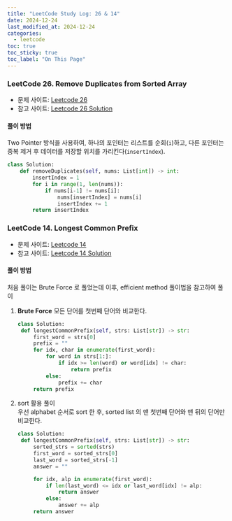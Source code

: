```yaml
---
title: "LeetCode Study Log: 26 & 14"
date: 2024-12-24
last_modified_at: 2024-12-24
categories:
  - leetcode
toc: true
toc_sticky: true
toc_label: "On This Page"
---
```


### LeetCode 26. Remove Duplicates from Sorted Array
- 문제 사이트: [Leetcode 26](https://leetcode.com/problems/remove-duplicates-from-sorted-array/description/)   
- 참고 사이트: [Leetcode 26 Solution](https://youtu.be/MgysxIuGkCA?si=-579Nzfr3NcCbDf2)

#### **풀이 방법**
Two Pointer 방식을 사용하여, 하나의 포인터는 리스트를 순회(`i`)하고, 다른 포인터는 중복 제거 후 데이터를 저장할 위치를 가리킨다(`insertIndex`).

```python
class Solution:
    def removeDuplicates(self, nums: List[int]) -> int:
        insertIndex = 1
        for i in range(1, len(nums)):
            if nums[i-1] != nums[i]:
                nums[insertIndex] = nums[i]
                insertIndex += 1
        return insertIndex
```

### LeetCode 14. Longest Common Prefix
- 문제 사이트: [Leetcode 14](https://leetcode.com/problems/longest-common-prefix/description/)   
- 참고 사이트: [Leetcode 14 Solution](https://youtu.be/wtOQaovlvhY?si=WceSXE1_9rGSPHEg)
  
#### **풀이 방법**
처음 풀이는 Brute Force 로 풀었는데 이후, efficient method 풀이법을 참고하여 풀이
1. **Brute Force**
  모든 단어를 첫번째 단어와 비교한다.  

   ```python
   class Solution:
    def longestCommonPrefix(self, strs: List[str]) -> str:
        first_word = strs[0]
        prefix = ""
        for idx, char in enumerate(first_word):
            for word in strs[1:]:
                if idx >= len(word) or word[idx] != char:
                    return prefix
            else:
                prefix += char
        return prefix
   ```
2. sort 활용 풀이  
   우선 alphabet 순서로 sort 한 후, sorted list 의 맨 첫번째 단어와 맨 뒤의 단어만 비교한다.
   ```python
   class Solution:
    def longestCommonPrefix(self, strs: List[str]) -> str:
        sorted_strs = sorted(strs)
        first_word = sorted_strs[0]
        last_word = sorted_strs[-1]
        answer = ""

        for idx, alp in enumerate(first_word):
            if len(last_word) <= idx or last_word[idx] != alp:
                return answer
            else:
                answer += alp
        return answer
   ```

